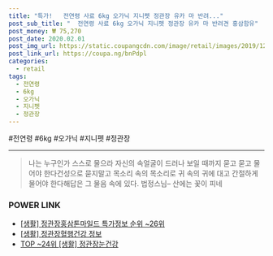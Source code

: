 ```yaml
--- 
title: "특가!   전연령 사료 6kg 오가닉 지니펫 정관장 유카 마 반려..." 
post_sub_title: "  전연령 사료 6kg 오가닉 지니펫 정관장 유카 마 반려견 홍삼함유" 
post_money: ₩ 75,270 
post_date: 2020.02.01 
post_img_url: https://static.coupangcdn.com/image/retail/images/2019/12/06/16/7/605ce07a-837c-4001-82e3-cc6458bc68b6.jpg 
post_link_url: https://coupa.ng/bnPdpl 
categories: 
  - retail 
tags: 
  - 전연령 
  - 6kg 
  - 오가닉 
  - 지니펫 
  - 정관장 
--- 
```

  #전연령 #6kg #오가닉 #지니펫 #정관장 
<hr> 

> 나는 누구인가 스스로 물으라 자신의 속얼굴이 드러나 보일 때까지 묻고 묻고 물어야 한다건성으로 묻지말고 목소리 속의 목소리로 귀 속의 귀에 대고 간절하게 물어야 한다해답은 그 물음 속에 있다. 법정스님–  산에는 꽃이 피네 


### POWER LINK

* <a href="https://blog.naver.com/sakai111/221778736744" target="_blank"> [생활] 정관장홍삼톤마일드 특가정보 순위 ~26위</a>
* <a href="https://blog.naver.com/sakai111/221768762255" target="_blank"> [생활] 정관장혈행건강 정보 </a>
* <a href="https://blog.naver.com/fasyy4321/221779747220" target="_blank"> TOP ~24위 [생활] 정관장눈건강</a>
